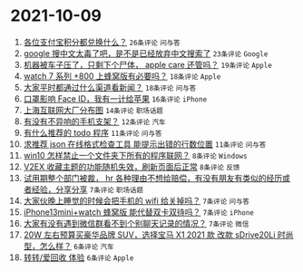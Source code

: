 # 2021-10-09

1. [各位支付宝积分都兑换什么？](https://www.v2ex.com/t/806565) `26条评论` `问与答`
1. [google 搜中文太毒了吧，是不是已经放弃中文搜索了](https://www.v2ex.com/t/806592) `23条评论` `Google`
1. [机器被车子压了，只剩下个尸体， apple care 还管吗？](https://www.v2ex.com/t/806574) `19条评论` `Apple`
1. [watch 7 系列 +800 上蜂窝版有必要吗？](https://www.v2ex.com/t/806595) `18条评论` `Apple`
1. [大家平时都通过什么渠道看新闻？](https://www.v2ex.com/t/806590) `18条评论` `问与答`
1. [口罩影响 Face ID，我有一计给苹果](https://www.v2ex.com/t/806566) `16条评论` `iPhone`
1. [上海互联网大厂分布图](https://www.v2ex.com/t/806564) `14条评论` `职场话题`
1. [有没有不异响的手机支架？](https://www.v2ex.com/t/806576) `12条评论` `汽车`
1. [有什么推荐的 todo 程序](https://www.v2ex.com/t/806580) `11条评论` `问与答`
1. [求推荐 json 在线格式检查工具 能提示出错的行数位置](https://www.v2ex.com/t/806579) `11条评论` `问与答`
1. [win10 怎样禁止一个文件夹下所有的程序联网？](https://www.v2ex.com/t/806582) `8条评论` `Windows`
1. [V2EX 收藏主题的功能随机失效，刷新页面后正常](https://www.v2ex.com/t/806570) `8条评论` `反馈`
1. [试用期整个部门被裁， hr 各种理由不想给赔偿，有没有朋友有类似的经历或者经验，分享分享](https://www.v2ex.com/t/806602) `7条评论` `职场话题`
1. [大家伙晚上睡觉的时候会把手机的 wifi 给关掉吗？](https://www.v2ex.com/t/806599) `7条评论` `问与答`
1. [iPhone13mini+watch 蜂窝版 能代替双卡双待吗？](https://www.v2ex.com/t/806593) `7条评论` `iPhone`
1. [大家有没有遇到微信群看不到个别聊天记录的情况？](https://www.v2ex.com/t/806569) `7条评论` `微信`
1. [20W 左右预算买豪华品牌 SUV，选择宝马 X1 2021 款 改款 sDrive20Li 时尚型，怎么样？](https://www.v2ex.com/t/806608) `6条评论` `汽车`
1. [转转/爱回收 体验](https://www.v2ex.com/t/806587) `6条评论` `Apple`
